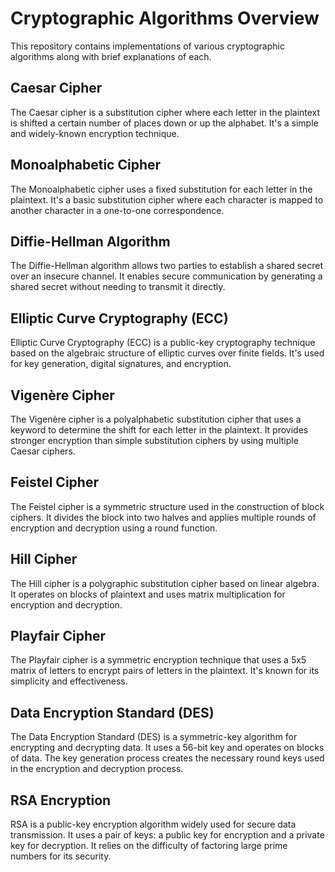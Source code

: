 # Cryptographic Algorithms Overview

This repository contains implementations of various cryptographic algorithms along with brief explanations of each.

## Caesar Cipher
The Caesar cipher is a substitution cipher where each letter in the plaintext is shifted a certain number of places down or up the alphabet. It's a simple and widely-known encryption technique.

## Monoalphabetic Cipher
The Monoalphabetic cipher uses a fixed substitution for each letter in the plaintext. It's a basic substitution cipher where each character is mapped to another character in a one-to-one correspondence.

## Diffie-Hellman Algorithm
The Diffie-Hellman algorithm allows two parties to establish a shared secret over an insecure channel. It enables secure communication by generating a shared secret without needing to transmit it directly.

## Elliptic Curve Cryptography (ECC)
Elliptic Curve Cryptography (ECC) is a public-key cryptography technique based on the algebraic structure of elliptic curves over finite fields. It's used for key generation, digital signatures, and encryption.

## Vigenère Cipher
The Vigenère cipher is a polyalphabetic substitution cipher that uses a keyword to determine the shift for each letter in the plaintext. It provides stronger encryption than simple substitution ciphers by using multiple Caesar ciphers.

## Feistel Cipher
The Feistel cipher is a symmetric structure used in the construction of block ciphers. It divides the block into two halves and applies multiple rounds of encryption and decryption using a round function.

## Hill Cipher
The Hill cipher is a polygraphic substitution cipher based on linear algebra. It operates on blocks of plaintext and uses matrix multiplication for encryption and decryption.

## Playfair Cipher
The Playfair cipher is a symmetric encryption technique that uses a 5x5 matrix of letters to encrypt pairs of letters in the plaintext. It's known for its simplicity and effectiveness.

## Data Encryption Standard (DES)
The Data Encryption Standard (DES) is a symmetric-key algorithm for encrypting and decrypting data. It uses a 56-bit key and operates on blocks of data. The key generation process creates the necessary round keys used in the encryption and decryption process.

## RSA Encryption
RSA is a public-key encryption algorithm widely used for secure data transmission. It uses a pair of keys: a public key for encryption and a private key for decryption. It relies on the difficulty of factoring large prime numbers for its security.
